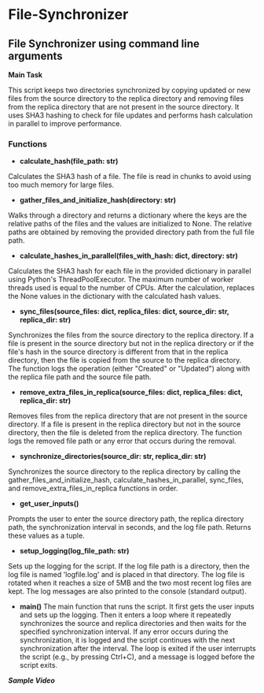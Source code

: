 # File-Synchronizer

## File Synchronizer using command line arguments

**Main Task**

This script keeps two directories synchronized by copying updated or new files from the source directory to the replica directory and removing files from the replica directory that are not present in the source directory. It uses SHA3 hashing to check for file updates and performs hash calculation in parallel to improve performance.

### Functions

+ **calculate_hash(file_path: str)**

Calculates the SHA3 hash of a file. The file is read in chunks to avoid using too much memory for large files.

+ **gather_files_and_initialize_hash(directory: str)**

Walks through a directory and returns a dictionary where the keys are the relative paths of the files and the values are initialized to None. The relative paths are obtained by removing the provided directory path from the full file path.

+ **calculate_hashes_in_parallel(files_with_hash: dict, directory: str)**

Calculates the SHA3 hash for each file in the provided dictionary in parallel using Python's ThreadPoolExecutor. The maximum number of worker threads used is equal to the number of CPUs. After the calculation, replaces the None values in the dictionary with the calculated hash values.

+ **sync_files(source_files: dict, replica_files: dict, source_dir: str, replica_dir: str)**

Synchronizes the files from the source directory to the replica directory. If a file is present in the source directory but not in the replica directory or if the file's hash in the source directory is different from that in the replica directory, then the file is copied from the source to the replica directory. The function logs the operation (either "Created" or "Updated") along with the replica file path and the source file path.

+ **remove_extra_files_in_replica(source_files: dict, replica_files: dict, replica_dir: str)**

Removes files from the replica directory that are not present in the source directory. If a file is present in the replica directory but not in the source directory, then the file is deleted from the replica directory. The function logs the removed file path or any error that occurs during the removal.

+ **synchronize_directories(source_dir: str, replica_dir: str)**

Synchronizes the source directory to the replica directory by calling the gather_files_and_initialize_hash, calculate_hashes_in_parallel, sync_files, and remove_extra_files_in_replica functions in order.

+ **get_user_inputs()**

Prompts the user to enter the source directory path, the replica directory path, the synchronization interval in seconds, and the log file path. Returns these values as a tuple.

+ **setup_logging(log_file_path: str)**

Sets up the logging for the script. If the log file path is a directory, then the log file is named 'logfile.log' and is placed in that directory. The log file is rotated when it reaches a size of 5MB and the two most recent log files are kept. The log messages are also printed to the console (standard output).

+ **main()**
The main function that runs the script. It first gets the user inputs and sets up the logging. Then it enters a loop where it repeatedly synchronizes the source and replica directories and then waits for the specified synchronization interval. If any error occurs during the synchronization, it is logged and the script continues with the next synchronization after the interval. The loop is exited if the user interrupts the script (e.g., by pressing Ctrl+C), and a message is logged before the script exits.

***Sample Video***


